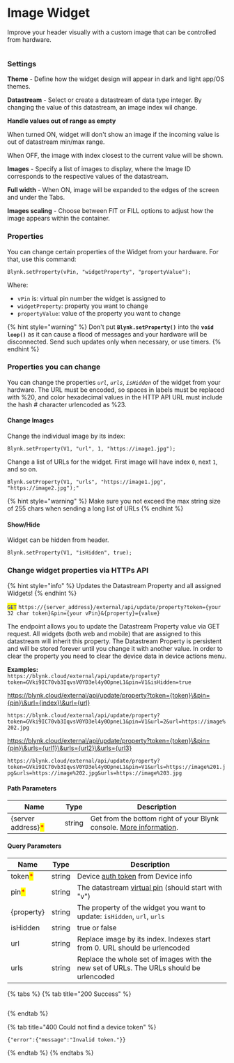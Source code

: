 # Image Widget

Improve your header visually with a custom image that can be controlled from hardware.

<figure><img src="../../../.gitbook/assets/image-mobile-header-widget.png" alt=""><figcaption></figcaption></figure>

### Settings

**Theme** - Define how the widget design will appear in dark and light app/OS themes.



**Datastream** - Select or create a datastream of data type integer. By changing the value of this datastream, an image index wil change.&#x20;



**Handle values out of range as empty**&#x20;

When turned ON, widget will don't show an image if the incoming value is out of datastream min/max range.&#x20;

When OFF, the image with index closest to the current value will be shown.



**Images** - Specify a list of images to display, where the Image ID corresponds to the respective values of the datastream.



**Full width** - When ON, image will be expanded to the edges of the screen and under the Tabs.



**Images scaling** - Choose between FIT or FILL options to adjust how the image appears within the container.



### **Properties**

You can change certain properties of the Widget from your hardware. For that, use this command:

```
Blynk.setProperty(vPin, "widgetProperty", "propertyValue"); 
```

Where:

* `vPin` is: virtual pin number the widget is assigned to
* `widgetProperty`: property you want to change
* `propertyValue`: value of the property you want to change

{% hint style="warning" %}
Don't put **`Blynk.setProperty()`** into the **`void loop()`** as it can cause a flood of messages and your hardware will be disconnected. Send such updates only when necessary, or use timers.
{% endhint %}

### Properties you can change

You can change the properties _`url`_, _`urls`_, _`isHidden`_ of the widget from your hardware. The URL must be encoded, so spaces in labels must be replaced with %20, and color hexadecimal values in the HTTP API URL must include the hash # character urlencoded as %23.

#### **Change Images**

Change the individual image by its index:

```
Blynk.setProperty(V1, "url", 1, "https://image1.jpg");
```

Change a list of URLs for the widget. First image will have index `0`, next `1`, and so on.

```
Blynk.setProperty(V1, "urls", "https://image1.jpg", "https://image2.jpg");"
```

{% hint style="warning" %}
Make sure you not exceed the max string size of 255 chars when sending a long list of URLs&#x20;
{% endhint %}

#### Show/Hide

Widget can be hidden from header.

```
Blynk.setProperty(V1, "isHidden", true);
```

### Change widget properties via HTTPs API

{% hint style="info" %}
Updates the Datastream Property and all assigned Widgets!
{% endhint %}

<mark style="color:blue;">`GET`</mark> `https://{server_address}/external/api/update/property?token={your 32 char token}&pin={your vPin}&{property}={value}`

The endpoint allows you to update the Datastream Property value via GET request. All widgets (both web and mobile) that are assigned to this datastream will inherit this property. The Datastream Property is persistent and will be stored forever until you change it with another value. In order to clear the property you need to clear the device data in device actions menu.

**Examples:**\
`https://blynk.cloud/external/api/update/property?token=GVki9IC70vb3IqvsV0YD3el4y0OpneL1&pin=V1&isHidden=true`

https://blynk.cloud/external/api/update/property?token={token}\&pin={pin}\&url={index}\&url={url}

`https://blynk.cloud/external/api/update/property?token=GVki9IC70vb3IqvsV0YD3el4y0OpneL1&pin=V1&url=2&url=https://image%202.jpg`

https://blynk.cloud/external/api/update/property?token={token}\&pin={pin}\&urls={url1}\&urls={url2}\&urls={url3}

`https://blynk.cloud/external/api/update/property?token=GVki9IC70vb3IqvsV0YD3el4y0OpneL1&pin=V1&urls=https://image%201.jpg&urls=https://image%202.jpg&urls=https://image%203.jpg`

#### Path Parameters

| Name                                               | Type   | Description                                                                                                                    |
| -------------------------------------------------- | ------ | ------------------------------------------------------------------------------------------------------------------------------ |
| {server address}<mark style="color:red;">\*</mark> | string | Get from the bottom right of your Blynk console. [More information](../../../blynk.cloud/device-https-api/troubleshooting.md). |

#### Query Parameters

| Name                                    | Type   | Description                                                                                                       |
| --------------------------------------- | ------ | ----------------------------------------------------------------------------------------------------------------- |
| token<mark style="color:red;">\*</mark> | string | Device [auth token](../../../concepts/device.md#authtoken) from Device info                                       |
| pin<mark style="color:red;">\*</mark>   | string | The datastream [virtual pin](../../../blynk.console/templates/datastreams/virtual-pin.md) (should start with "v") |
| {property}                              | string | The property of the widget you want to update: `isHidden`, `url`, `urls`                                          |
| isHidden                                | string | true or false                                                                                                     |
| url                                     | string | Replace image by its index. Indexes start from 0. URL should be urlencoded                                        |
| urls                                    | string | Replace the whole set of images with the new set of URLs. The URLs should be urlencoded                           |

{% tabs %}
{% tab title="200 Success" %}
```
```
{% endtab %}

{% tab title="400 Could not find a device token" %}
```
{"error":{"message":"Invalid token."}}
```
{% endtab %}
{% endtabs %}

